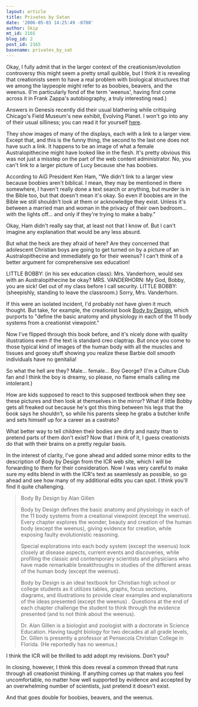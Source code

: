 ```yaml
---
layout: article
title: Privates by Satan
date: '2006-05-03 14:25:49 -0700'
author: Skip
mt_id: 2165
blog_id: 2
post_id: 2165
basename: privates_by_sat
---
```

<img src="http://venomouspenguin.com/pics/zappa_roxyb.jpg" alt="" style="float:left;" />Okay, I fully admit that in the larger context of the creationism/evolution controversy this might seem a pretty small quibble, but I think it is revealing that creationists seem to have a real problem with biological structures that we among the laypeople might refer to as boobies, beavers, and the weenus. (I'm particularly fond of the term 'weenus', having first come across it in Frank Zappa's autobiography, a truly interesting read.)

Answers in Genesis recently did their usual blathering while critiquing  Chicago's Field Museum's new exhibit, Evolving Planet. I won't go into any of their usual silliness; you can read it for yourself [here](http://www.answersingenesis.org/docs2006/0429evolving-planet.asp).

They show images of many of the displays, each with a link to a larger view. Except that, and this is the funny thing, the second to the last one does not have such a link. It happens to be an image of what a female Australopithecine might have looked like in the flesh. It's pretty obvious this was not just a misstep on the part of the web content administrator. No, you can't link to a larger picture of Lucy because she has boobies.  

According to AiG President Ken Ham, "We didn't link to a larger view because boobies aren't biblical. I mean, they may be mentioned in there somewhere, I haven't really done a text search or anything, but murder is in the Bible too, but that doesn't mean it's okay. So even if boobies are in the Bible we still shouldn't look at them or acknowledge they exist. Unless it's between a married man and woman in the privacy of their own bedroom... with the lights off...  and only if they're trying to make a baby."

Okay, Ham didn't really say that, at least not that I know of. But I can't imagine any explanation that would be any less absurd.

But what the heck are they afraid of here? Are they concerned that adolescent Christian boys are going to get turned on by a picture of an  Australopithecine and immediately go for their weenus? I can't think of a better argument for comprehensive sex education!

LITTLE BOBBY: (in his sex education class): Mrs. Vanderhorn, would sex with an  Australopithecine be okay?
MRS. VANDERHORN: My God, Bobby, you are sick! Get out of my class before I call security.
LITTLE BOBBY: (sheepishly, standing to leave the classroom.) Sorry, Mrs. Vanderhorn.

If this were an isolated incident, I'd probably not have given it much thought. But take, for example, the creationist book [Body by Design](http://www.icr.org/store/index.php?main_page=pubs_product_book_info&amp;products_id=2431), which purports to "define the basic anatomy and physiology in each of the 11 body systems from a creationist viewpoint."

Now I've flipped through this book before, and it's nicely done with quality illustrations even if the text is standard creo claptrap. But once you come to those typical kind of images of the human body with all the muscles and tissues and gooey stuff showing you realize these Barbie doll smooth individuals have no genitalia!

So what the hell are they? Male... female... Boy George? (I'm a Culture Club fan and I think the boy is dreamy, so please, no flame emails calling me intolerant.)

How are kids supposed to react to this supposed textbook when they see these pictures and then look at themselves in the mirror? What if little Bobby gets all freaked out because he's got this thing between his legs that the book says he shouldn't, so while his parents sleep he grabs a butcher knife and sets himself up for a career as a castrato? 

What better way to tell children their bodies are dirty and nasty than to pretend parts of them don't exist? Now that I think of it, I guess creationists do that with their brains on a pretty regular basis.

In the interest of clarity, I've gone ahead and added some minor edits to the description of Body by Design from the ICR web site, which I will be forwarding to them for their consideration.  Now I was very careful to make sure my edits blend in with the ICR's text as seamlessly as possible, so go ahead and see how many of my additional edits you can spot. I think you'll find it quite challenging.

> Body By Design
> by  Alan Gillen
> 
> Body by Design defines the basic anatomy and physiology in each of the 11 body systems from a creational viewpoint (except the weenus). Every chapter explores the wonder, beauty and creation of the human body (except the weenus), giving evidence for creation, while exposing faulty evolutionistic reasoning.
> 
> Special explorations into each body system (except the weenus) look closely at disease aspects, current events and discoveries, while profiling the classic and contemporary scientists and physicians who have made remarkable breakthroughs in studies of the different areas of the human body (except the weenus).
> 
> Body by Design is an ideal textbook for Christian high school or college students as it utilizes tables, graphs, focus sections, diagrams, and illustrations to provide clear examples and explanations of the ideas presented (except the weenus) . Questions at the end of each chapter challenge the student to think through the evidence presented (and to not think about the weenus).
> 
> Dr. Alan Gillen is a biologist and zoologist with a doctorate in Science Education. Having taught biology for two decades at all grade levels, Dr. Gillen is presently a professor at Pensecola Christian College in Florida. (He reportedly has no weenus.)

I think the ICR will be thrilled to add adopt my revisions. Don't you?

In closing, however, I think this does reveal a common thread that runs through all creationist thinking. If anything comes up that makes you feel uncomfortable, no matter how well supported by evidence and accepted by an overwhelming number of scientists, just pretend it doesn't exist. 

And that goes double for boobies, beavers, and the weenus.
